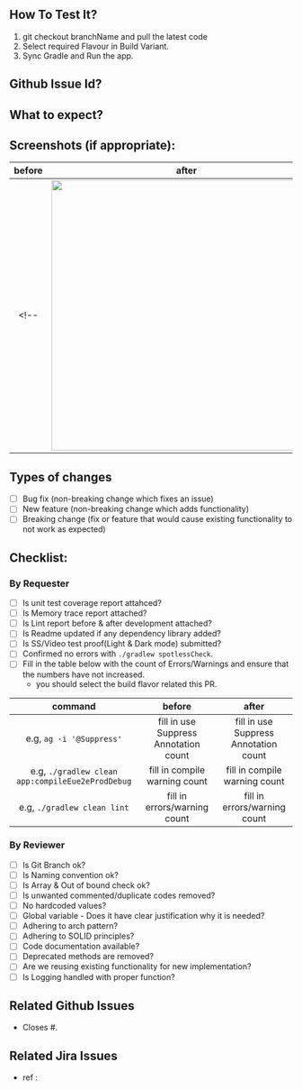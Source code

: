  ## How To Test It?

1. git checkout branchName and pull the latest code
2. Select required Flavour in Build Variant.
3. Sync Gradle and Run the app.

## Github Issue Id?
<!-- Github Issue Id -->

## What to expect?
<!-- Describe the context of the pull request. -->
<!-- Describe what changes should we look to test. -->
<!-- Describe the expectations to validate the pull request. -->

## Screenshots (if appropriate):

| before | after |
| :--: | :--: |
<!--| <img width="480" src=""> | <img width="480" src=""> |-->

## Types of changes
<!--- What types of changes does your code introduce? Put an `x` in all the boxes that apply: -->
- [ ] Bug fix (non-breaking change which fixes an issue)
- [ ] New feature (non-breaking change which adds functionality)
- [ ] Breaking change (fix or feature that would cause existing functionality to not work as expected)

## Checklist:
<!--- Go over all the following points, and put an `x` in all the boxes that apply. -->
<!--- If you're unsure about any of these, don't hesitate to ask. We're here to help! -->

### By Requester

- [ ] Is unit test coverage report attahced? 
- [ ] Is Memory trace report attached?
- [ ] Is Lint report before & after development attached?
- [ ] Is Readme updated if any dependency library added?
- [ ] Is SS/Video test proof(Light & Dark mode) submitted?
- [ ] Confirmed no errors with `./gradlew spotlessCheck`.
- [ ] Fill in the table below with the count of Errors/Warnings and ensure that the numbers have not increased.
  - you should select the build flavor related this PR.

| command | before | after |
| :--: | :--: | :--: |
| e.g, `ag -i '@Suppress'` | fill in use Suppress Annotation count | fill in use Suppress Annotation count |
| e.g, `./gradlew clean app:compileEue2eProdDebug` | fill in compile warning count | fill in compile warning count |
| e.g, `./gradlew clean lint` | fill in errors/warning count | fill in errors/warning count |



### By Reviewer

- [ ] Is Git Branch ok?
- [ ] Is Naming convention ok?
- [ ] Is Array & Out of bound check ok?
- [ ] Is unwanted commented/duplicate codes removed?
- [ ] No hardcoded values?
- [ ] Global variable - Does it have clear justification why it is needed? 
- [ ] Adhering to arch pattern?
- [ ] Adhering to SOLID principles?
- [ ] Code documentation available?
- [ ] Deprecated methods are removed?
- [ ] Are we reusing existing functionality for new implementation? 
- [ ] Is Logging handled with proper function?

## Related Github Issues
<!-- Close the related GitHub issue. -->
- Closes #.

## Related Jira Issues

- ref :
